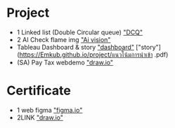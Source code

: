 # Project
- 1 Linked list (Double Circular queue)
["DCQ"](https://Emkub.github.io/project/Double-Circular-Queue-1.pdf)
- 2 AI Check flame img
["Ai vision"](https://Emkub.github.io/project/AI.ipynb)
- Tableau Dashboard & story
["dashboard"](https://Emkub.github.io/project/มูลค่าการนำเข้าของวิสาหกิจ.pdf)
["story"](https://Emkub.github.io/project/แนวโน้มการนำเข้า .pdf)
- (SA) Pay Tax  webdemo
["draw.io"](https://Emkub.github.io/project/SA1.drawio.pdf)

# Certificate
- 1 web figma
["figma.io"](https://Emkub.github.io/project/Figma.pdf)
- 2LINK
["draw.io"](https://Emkub.github.io/project/Link.pdf)
